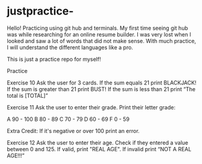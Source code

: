 # justpractice-  
Hello! Practicing using git hub and terminals. My first time seeing git hub was while researching for an online resume builder. 
I was very lost when I looked and saw a lot of words that did not make sense. With much practice, I will understand the different 
languages like a pro. 

This is just a practice repo for myself!

Practice

Exercise 10
Ask the user for 3 cards. If the sum equals 21 print BLACKJACK! If the sum is greater than 21 print BUST! If the sum is less than 21 print “The total is [TOTAL]”

Exercise 11
Ask the user to enter their grade. Print their letter grade:

A 90 - 100 B 80 - 89 C 70 - 79 D 60 - 69 F 0 - 59

Extra Credit:
If it's negative or over 100 print an error.

Exercise 12
Ask the user to enter their age. Check if they entered a value between 0 and 125. If valid, print "REAL AGE". If invalid print “NOT A REAL AGE!!!”

